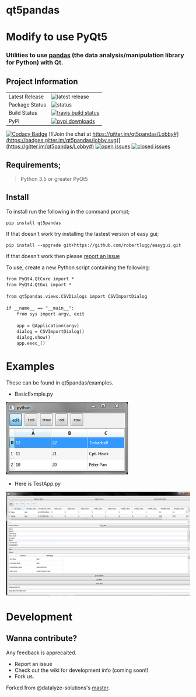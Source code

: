 # qt5pandas
# Modify to use PyQt5


### Utilities to use [pandas](https://github.com/pandas-dev/pandas)  (the data analysis/manipulation library for Python) with Qt.

## Project Information

<table>
    <tr>
        <td>Latest Release</td>
        <td><img src="https://img.shields.io/pypi/v/qt5pandas.svg" alt="latest release" /></td>
    </tr>
    <tr>
        <td>Package Status</td>
        <td><img src="https://img.shields.io/pypi/status/qt5pandas.svg" alt="status" /></td>
    </tr>
    <tr>
    <tr>
        <td>Build Status</td>
        <td>
            <a href="https://travis-ci.org/draperjames/qt5pandas">
            <img src="https://travis-ci.org/draperjames/qt5pandas.svg?branch=master" alt="travis build status" />
            </a>
        </td>
    </tr>
<!--     <tr> -->
  <td>PyPI</td>
  <td>
    <a href="https://pypi.python.org/pypi/qt5pandas/">
    <img src="https://img.shields.io/pypi/dm/qt5pandas.svg" alt="pypi downloads" />
    </a>
  </td>
</tr>
</table>

[![Codacy Badge](https://api.codacy.com/project/badge/Grade/795dad8f6dfd4697ab8474265c4d47cb)](https://www.codacy.com/app/james-draper/qt5pandas?utm_source=github.com&amp;utm_medium=referral&amp;utm_content=draperjames/qt5pandas&amp;utm_campaign=Badge_Grade)
[![Join the chat at https://gitter.im/qt5pandas/Lobby#](https://badges.gitter.im/qt5pandas/lobby.svg)](https://gitter.im/qt5pandas/Lobby#)
[![open issues](https://img.shields.io/github/issues-raw/draperjames/qt5pandas.svg)](https://github.com/draperjames/qt5pandas/issues)
[![closed issues](https://img.shields.io/github/issues-closed/draperjames/qt5pandas.svg)](https://github.com/draperjames/qt5pandas/issues)

## Requirements;
> Python 3.5 or greater
> PyQt5

## Install
To install run the following in the command prompt;
```
pip install qt5pandas
```
If that doesn't work try installing the lastest version of easy gui;
```
pip install --upgrade git+https://github.com/robertlugg/easygui.git
```
If that doesn't work then please [report an issue](https://github.com/draperjames/qt5pandas/issues)

To use, create a new Python script containing the following:
```
from PyQt4.QtCore import *
from PyQt4.QtGui import *

from qt5pandas.views.CSVDialogs import CSVImportDialog

if __name__ == "__main__":
    from sys import argv, exit

    app = QApplication(argv)
    dialog = CSVImportDialog()
    dialog.show()
    app.exec_()
```
# Examples

These can be found in qt5pandas/examples.

- BasicExmple.py

![basic](images/BasicExample_screen_shot.PNG)

- Here is TestApp.py

![testapp](images/TestApp_screen_shot.PNG)

# Development

## Wanna contribute?
Any feedback is apprecaited.
- Report an issue
- Check out the wiki for development info (coming soon!)
- Fork us.

Forked from @datalyze-solutions's [master](https://github.com/datalyze-solutions/pandas-qt).
